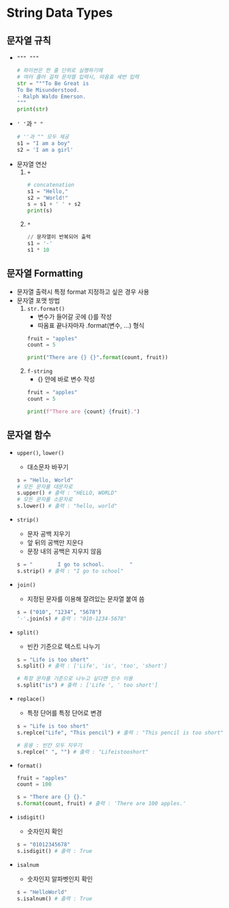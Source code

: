 # String Data Types
## 문자열 규칙
- `""" """`
    ```py
    # 파이썬은 한 줄 단위로 실행하기에
    # 여러 줄어 걸쳐 문자열 입력시, 따옴표 세번 입력
    str = """To Be Great is
    To Be Misunderstood.
    - Ralph Waldo Emerson.
    """
    print(str)
    ```
- `' '`과 `" "`
    ```py
    # ''과 "" 모두 제공
    s1 = "I am a boy"
    s2 = 'I am a girl'
    ```
- 문자열 연산
    1. `+`
        ```py
        # concatenation
        s1 = "Hello,"
        s2 = "World!"
        s = s1 + ' ' + s2
        print(s)
        ```
    1. `*`
        ```py
        // 문자열이 반복되어 출력
        s1 = '-'
        s1 * 10
        ```
## 문자열 Formatting
- 문자열 출력시 특정 format 지정하고 싶은 경우 사용
- 문자열 포맷 방법 
    1. `str.format()` 
        - 변수가 들어갈 곳에 {}를 작성
        - 따옴표 끝나자마자 .format(변수, ...) 형식
        ```py
        fruit = "apples"
        count = 5

        print("There are {} {}".format(count, fruit))
        ```
    1. `f-string`
        - {} 안에 바로 변수 작성
        ```py
        fruit = "apples"
        count = 5

        print(f"There are {count} {fruit}.")
        ```

## 문자열 함수
- `upper()`, `lower()`
    - 대소문자 바꾸기
    ```py
    s = "Hello, World"
    # 모든 문자를 대문자로
    s.upper() # 출력 : "HELLO, WORLD"
    # 모든 문자를 소문자로
    s.lower() # 출력 : "hello, world"
    ```
- `strip()`
    - 문자 공백 지우기
    - 앞 뒤의 공백만 지운다
    - 문장 내의 공백은 지우지 않음
    ```py
    s = "        I go to school.        "
    s.strip() # 출력 : "I go to school"
    ```
- `join()`
    - 지정된 문자를 이용해 잘려있는 문자열 붙여 씀
    ```py
    s = ("010", "1234", "5678")
    '-'.join(s) # 출력 : "010-1234-5678"
    ```

- `split()`
    - 빈칸 기준으로 텍스트 나누기
    ```py
    s = "Life is too short"
    s.split() # 출력 : ['Life', 'is', 'too', 'short']

    # 특정 문자를 기준으로 나누고 싶다면 인수 이용
    s.split("is") # 출력 : ['Life ', ' too short']
    ```

- `replace()`
    - 특정 단어를 특정 단어로 변경
    ```py
    s = "Life is too short"
    s.replce("Life", "This pencil") # 출력 : "This pencil is too short"
    
    # 응용 : 빈칸 모두 지우기
    s.replce(" ", "") # 출력 : "Lifeistooshort"
    ```

- `format()`
    ```py
    fruit = "apples"
    count = 100

    s = "There are {} {}."
    s.format(count, fruit) # 출력 : 'There are 100 apples.'
    ```

- `isdigit()`
    - 숫자인지 확인
    ```py
    s = "01012345678"
    s.isdigit() # 출력 : True
    ```
- `isalnum`
    - 숫자인지 알파벳인지 확인
    ```py
    s = "HelloWorld"
    s.isalnum() # 출력 : True
    ```